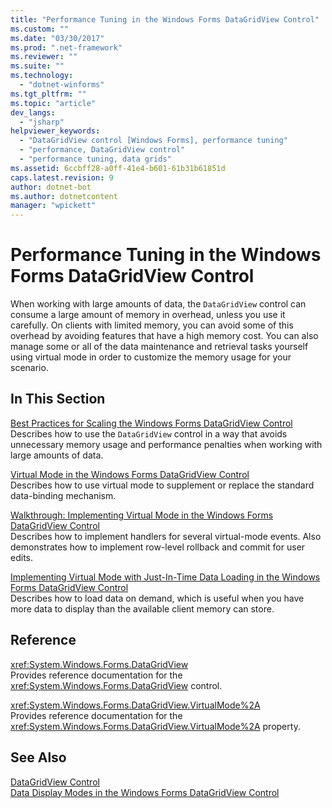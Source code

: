 ```yaml
---
title: "Performance Tuning in the Windows Forms DataGridView Control"
ms.custom: ""
ms.date: "03/30/2017"
ms.prod: ".net-framework"
ms.reviewer: ""
ms.suite: ""
ms.technology: 
  - "dotnet-winforms"
ms.tgt_pltfrm: ""
ms.topic: "article"
dev_langs: 
  - "jsharp"
helpviewer_keywords: 
  - "DataGridView control [Windows Forms], performance tuning"
  - "performance, DataGridView control"
  - "performance tuning, data grids"
ms.assetid: 6ccbff28-a0ff-41e4-b601-61b31b61851d
caps.latest.revision: 9
author: dotnet-bot
ms.author: dotnetcontent
manager: "wpickett"
---
```

# Performance Tuning in the Windows Forms DataGridView Control
When working with large amounts of data, the `DataGridView` control can consume a large amount of memory in overhead, unless you use it carefully. On clients with limited memory, you can avoid some of this overhead by avoiding features that have a high memory cost. You can also manage some or all of the data maintenance and retrieval tasks yourself using virtual mode in order to customize the memory usage for your scenario.  
  
## In This Section  
 [Best Practices for Scaling the Windows Forms DataGridView Control](../../../../docs/framework/winforms/controls/best-practices-for-scaling-the-windows-forms-datagridview-control.md)  
 Describes how to use the `DataGridView` control in a way that avoids unnecessary memory usage and performance penalties when working with large amounts of data.  
  
 [Virtual Mode in the Windows Forms DataGridView Control](../../../../docs/framework/winforms/controls/virtual-mode-in-the-windows-forms-datagridview-control.md)  
 Describes how to use virtual mode to supplement or replace the standard data-binding mechanism.  
  
 [Walkthrough: Implementing Virtual Mode in the Windows Forms DataGridView Control](../../../../docs/framework/winforms/controls/implementing-virtual-mode-wf-datagridview-control.md)  
 Describes how to implement handlers for several virtual-mode events. Also demonstrates how to implement row-level rollback and commit for user edits.  
  
 [Implementing Virtual Mode with Just-In-Time Data Loading in the Windows Forms DataGridView Control](../../../../docs/framework/winforms/controls/implementing-virtual-mode-jit-data-loading-in-the-datagrid.md)  
 Describes how to load data on demand, which is useful when you have more data to display than the available client memory can store.  
  
## Reference  
 <xref:System.Windows.Forms.DataGridView>  
 Provides reference documentation for the <xref:System.Windows.Forms.DataGridView> control.  
  
 <xref:System.Windows.Forms.DataGridView.VirtualMode%2A>  
 Provides reference documentation for the <xref:System.Windows.Forms.DataGridView.VirtualMode%2A> property.  
  
## See Also  
 [DataGridView Control](../../../../docs/framework/winforms/controls/datagridview-control-windows-forms.md)   
 [Data Display Modes in the Windows Forms DataGridView Control](../../../../docs/framework/winforms/controls/data-display-modes-in-the-windows-forms-datagridview-control.md)
